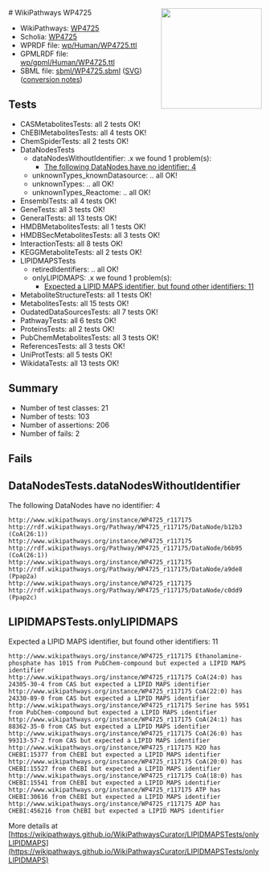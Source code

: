<img style="float: right; width: 200px" src="../logo.png" />
# WikiPathways WP4725

* WikiPathways: [WP4725](https://identifiers.org/wikipathways:WP4725)
* Scholia: [WP4725](https://scholia.toolforge.org/wikipathways/WP4725)
* WPRDF file: [wp/Human/WP4725.ttl](../wp/Human/WP4725.ttl)
* GPMLRDF file: [wp/gpml/Human/WP4725.ttl](../wp/gpml/Human/WP4725.ttl)
* SBML file: [sbml/WP4725.sbml](../sbml/WP4725.sbml) ([SVG](../sbml/WP4725.svg)) ([conversion notes](../sbml/WP4725.txt))

## Tests
* CASMetabolitesTests: all 2 tests OK!
* ChEBIMetabolitesTests: all 4 tests OK!
* ChemSpiderTests: all 2 tests OK!
* DataNodesTests
    * dataNodesWithoutIdentifier: .x we found 1 problem(s):
        * [The following DataNodes have no identifier: 4](#d2d32fa3)
    * unknownTypes_knownDatasource: .. all OK!
    * unknownTypes: .. all OK!
    * unknownTypes_Reactome: .. all OK!
* EnsemblTests: all 4 tests OK!
* GeneTests: all 3 tests OK!
* GeneralTests: all 13 tests OK!
* HMDBMetabolitesTests: all 1 tests OK!
* HMDBSecMetabolitesTests: all 3 tests OK!
* InteractionTests: all 8 tests OK!
* KEGGMetaboliteTests: all 2 tests OK!
* LIPIDMAPSTests
    * retiredIdentifiers: .. all OK!
    * onlyLIPIDMAPS: .x we found 1 problem(s):
        * [Expected a LIPID MAPS identifier, but found other identifiers: 11](#d0bfb679)
* MetaboliteStructureTests: all 1 tests OK!
* MetabolitesTests: all 15 tests OK!
* OudatedDataSourcesTests: all 7 tests OK!
* PathwayTests: all 6 tests OK!
* ProteinsTests: all 2 tests OK!
* PubChemMetabolitesTests: all 3 tests OK!
* ReferencesTests: all 3 tests OK!
* UniProtTests: all 5 tests OK!
* WikidataTests: all 13 tests OK!


## Summary

* Number of test classes: 21
* Number of tests: 103
* Number of assertions: 206
* Number of fails: 2

## Fails

<a name="d2d32fa3" />

## DataNodesTests.dataNodesWithoutIdentifier

The following DataNodes have no identifier: 4
```
http://www.wikipathways.org/instance/WP4725_r117175 http://rdf.wikipathways.org/Pathway/WP4725_r117175/DataNode/b12b3 (CoA(26:1))
http://www.wikipathways.org/instance/WP4725_r117175 http://rdf.wikipathways.org/Pathway/WP4725_r117175/DataNode/b6b95 (CoA(26:1))
http://www.wikipathways.org/instance/WP4725_r117175 http://rdf.wikipathways.org/Pathway/WP4725_r117175/DataNode/a9de8 (Ppap2a)
http://www.wikipathways.org/instance/WP4725_r117175 http://rdf.wikipathways.org/Pathway/WP4725_r117175/DataNode/c0dd9 (Ppap2c)
```

<a name="d0bfb679" />

## LIPIDMAPSTests.onlyLIPIDMAPS

Expected a LIPID MAPS identifier, but found other identifiers: 11
```
http://www.wikipathways.org/instance/WP4725_r117175 Ethanolamine-phosphate has 1015 from PubChem-compound but expected a LIPID MAPS identifier
http://www.wikipathways.org/instance/WP4725_r117175 CoA(24:0) has 24305-30-4 from CAS but expected a LIPID MAPS identifier
http://www.wikipathways.org/instance/WP4725_r117175 CoA(22:0) has 24330-89-0 from CAS but expected a LIPID MAPS identifier
http://www.wikipathways.org/instance/WP4725_r117175 Serine has 5951 from PubChem-compound but expected a LIPID MAPS identifier
http://www.wikipathways.org/instance/WP4725_r117175 CoA(24:1) has 88362-35-0 from CAS but expected a LIPID MAPS identifier
http://www.wikipathways.org/instance/WP4725_r117175 CoA(26:0) has 99313-57-2 from CAS but expected a LIPID MAPS identifier
http://www.wikipathways.org/instance/WP4725_r117175 H2O has CHEBI:15377 from ChEBI but expected a LIPID MAPS identifier
http://www.wikipathways.org/instance/WP4725_r117175 CoA(20:0) has CHEBI:15527 from ChEBI but expected a LIPID MAPS identifier
http://www.wikipathways.org/instance/WP4725_r117175 CoA(18:0) has CHEBI:15541 from ChEBI but expected a LIPID MAPS identifier
http://www.wikipathways.org/instance/WP4725_r117175 ATP has CHEBI:30616 from ChEBI but expected a LIPID MAPS identifier
http://www.wikipathways.org/instance/WP4725_r117175 ADP has CHEBI:456216 from ChEBI but expected a LIPID MAPS identifier
```

More details at [https://wikipathways.github.io/WikiPathwaysCurator/LIPIDMAPSTests/onlyLIPIDMAPS](https://wikipathways.github.io/WikiPathwaysCurator/LIPIDMAPSTests/onlyLIPIDMAPS)

